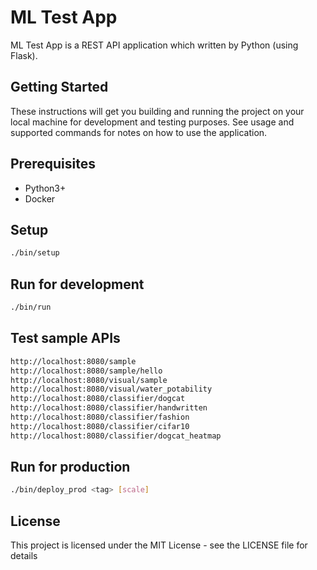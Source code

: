 # ML Test App

ML Test App is a REST API application which written by Python (using Flask).

## Getting Started

These instructions will get you building and running the project on your local machine for development and testing purposes. See usage and supported commands for notes on how to use the application.

## Prerequisites

- Python3+
- Docker

## Setup
```bash
./bin/setup
```

## Run for development
```bash
./bin/run
```

## Test sample APIs
```bash
http://localhost:8080/sample
http://localhost:8080/sample/hello
http://localhost:8080/visual/sample
http://localhost:8080/visual/water_potability
http://localhost:8080/classifier/dogcat
http://localhost:8080/classifier/handwritten
http://localhost:8080/classifier/fashion
http://localhost:8080/classifier/cifar10
http://localhost:8080/classifier/dogcat_heatmap
```

## Run for production
```bash
./bin/deploy_prod <tag> [scale]
```

## License
This project is licensed under the MIT License - see the LICENSE file for details
